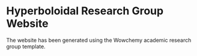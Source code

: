 # Hyperboloidal Research Group Website 

The website has been generated using the Wowchemy academic research group template. 